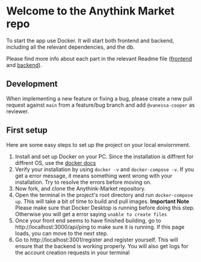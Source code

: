 # Welcome to the Anythink Market repo

To start the app use Docker. It will start both frontend and backend, including all the relevant dependencies, and the db.

Please find more info about each part in the relevant Readme file ([frontend](frontend/readme.md) and [backend](backend/README.md)).

## Development

When implementing a new feature or fixing a bug, please create a new pull request against `main` from a feature/bug branch and add `@vanessa-cooper` as reviewer.

## First setup

Here are some easy steps to set up the project on your local enviornment.

1. Install and set up Docker on your PC. Since the installation is diffrent for diffrent OS, use the [docker docs](https://docs.docker.com/desktop/)
2.  Verify your installation by using `docker -v` and `docker-compose -v`. If you get a error message, it means something went wrong with your installation. Try to resolve the errors before moving on.
3.  Now fork, and clone the Anythink-Market repository.
4.  Open the terminal in the project's root directory and run `docker-compose up`. This will take a bit of time to build and pull images.
**Important Note** Please make sure that Docker Desktop is running before doing this step. Otherwise you will get a error saying `unable to create files`
5. Once your front end seems to have finished building, go to http://localhost:3000/api/ping to make sure it is running. If this page loads, you can move to the next step.
6. Go to http://localhost:3001/register and register yourself. This will ensure that the backend is working properly. You will also get logs for the account creation requests in your terminal
